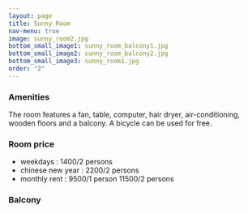 ```yaml
---
layout: page
title: Sunny Room
nav-menu: true
image: sunny_room2.jpg
bottom_small_image1: sunny_room_balcony1.jpg
bottom_small_image2: sunny_room_balcony2.jpg
bottom_small_image3: sunny_room1.jpg
order: "2"
---
```

### Amenities
The room features a fan, table, computer, hair dryer, air-conditioning, wooden floors and a balcony. A bicycle can be used for free.
### Room price
* weekdays : 1400/2 persons
* chinese new year : 2200/2 persons
* monthly rent :
	 9500/1 person
	 11500/2 persons

### Balcony
